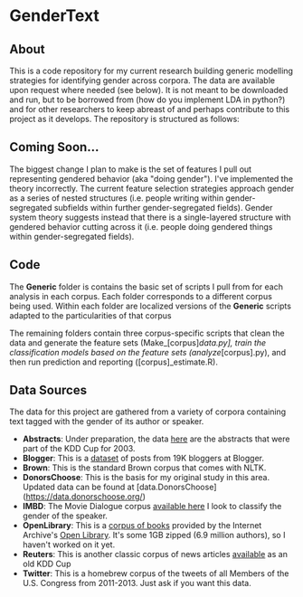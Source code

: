 # GenderText

## About
This is a code repository for my current research building generic modelling strategies for identifying gender across corpora.
The data are available upon request where needed (see below). It is not meant to be downloaded and run, but to be borrowed from 
(how do you implement LDA in python?) and for other researchers to keep abreast of and perhaps contribute to this project as 
it develops. The repository is structured as follows:

## Coming Soon...
The biggest change I plan to make is the set of features I pull out representing gendered behavior (aka "doing gender"). I've implemented the theory incorrectly. The current feature selection strategies approach gender as a series of nested structures (i.e. people writing within gender-segregated subfields within further gender-segregated fields). Gender system theory suggests instead that there is a single-layered structure with gendered behavior cutting across it (i.e. people doing gendered things within gender-segregated fields). 

## Code
The **Generic** folder is contains the basic set of scripts I pull from for each analysis in each corpus. Each folder corresponds to a different corpus being used. Within each folder are localized versions of the **Generic** scripts adapted to the particularities of that corpus 

The remaining folders contain three corpus-specific scripts that clean the data and generate the feature sets (Make_[corpus]_data.py], train the classification models based on the feature sets (analyze_[corpus].py), and then run prediction and reporting ([corpus]_estimate.R).

## Data Sources
The data for this project are gathered from a variety of corpora containing text tagged with the gender of its author or speaker.

- **Abstracts**: Under preparation, the data [here](https://www.cs.cornell.edu/projects/kddcup/datasets.html) are the abstracts 
that were part of the KDD Cup for 2003.
- **Blogger**: This is a [dataset]() of posts from 19K bloggers at Blogger.
- **Brown**: This is the standard Brown corpus that comes with NLTK.
- **DonorsChoose**: This is the basis for my original study in this area. Updated data can be found at [data.DonorsChoose]
(https://data.donorschoose.org/)
- **IMBD**: The Movie Dialogue corpus [available here](https://www.cs.cornell.edu/~cristian/Cornell_Movie-Dialogs_Corpus.html) 
I look to classify the gender of the speaker.
- **OpenLibrary**: This is a [corpus of books](https://archive.org/details/ol_exports&tab=collection) provided by the Internet 
Archive's [Open Library](https://openlibrary.org/). It's some 1GB zipped (6.9 million authors), so I haven't worked on it yet.
- **Reuters**: This is another classic corpus of news articles 
[available](https://kdd.ics.uci.edu/databases/reuters21578/reuters21578.html) as an old KDD Cup
- **Twitter**: This is a homebrew corpus of the tweets of all Members of the U.S. Congress from 2011-2013. Just ask if 
you want this data.
